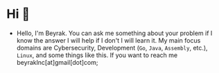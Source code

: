 <!-- 
[![Typing SVG](https://readme-typing-svg.herokuapp.com?font=Cooper+Black&color=F0513FFF&size=30&center=true&vCenter=true&width=1000&height=30&lines=I'm+Cyber+Security+Researcher;I'm+Mobile+developer;Always+try+to+learn+new+things)](https://git.io/typing-svg) -->

#   Hi 👋

- Hello, I'm Beyrak. You can ask me something about your problem if I know the answer I will help if I don't I will learn it. My main focus domains are Cybersecurity, Development (`Go`, `Java`, `Assembly`, etc.), `Linux`, and some things like this. If you want to reach me beyraklnc[at]gmail[dot]com;

